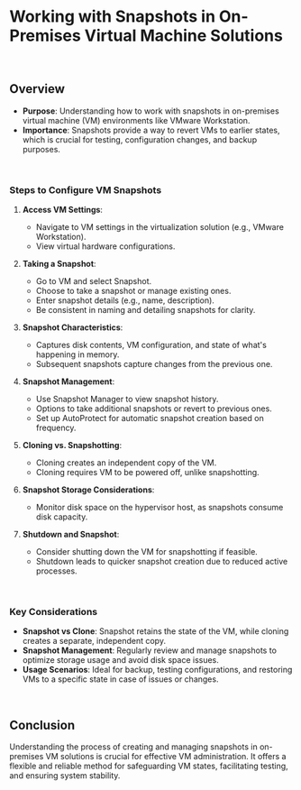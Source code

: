 # Working with Snapshots in On-Premises Virtual Machine Solutions

<br>

## **Overview**

- **Purpose**: Understanding how to work with snapshots in on-premises virtual machine (VM) environments like VMware Workstation.
- **Importance**: Snapshots provide a way to revert VMs to earlier states, which is crucial for testing, configuration changes, and backup purposes.

<br>

### **Steps to Configure VM Snapshots**

1. **Access VM Settings**:
   - Navigate to VM settings in the virtualization solution (e.g., VMware Workstation).
   - View virtual hardware configurations.

2. **Taking a Snapshot**:
   - Go to VM and select Snapshot.
   - Choose to take a snapshot or manage existing ones.
   - Enter snapshot details (e.g., name, description).
   - Be consistent in naming and detailing snapshots for clarity.

3. **Snapshot Characteristics**:
   - Captures disk contents, VM configuration, and state of what's happening in memory.
   - Subsequent snapshots capture changes from the previous one.

4. **Snapshot Management**:
   - Use Snapshot Manager to view snapshot history.
   - Options to take additional snapshots or revert to previous ones.
   - Set up AutoProtect for automatic snapshot creation based on frequency.

5. **Cloning vs. Snapshotting**:
   - Cloning creates an independent copy of the VM.
   - Cloning requires VM to be powered off, unlike snapshotting.

6. **Snapshot Storage Considerations**:
   - Monitor disk space on the hypervisor host, as snapshots consume disk capacity.

7. **Shutdown and Snapshot**:
   - Consider shutting down the VM for snapshotting if feasible.
   - Shutdown leads to quicker snapshot creation due to reduced active processes.

<br>

### Key Considerations

- **Snapshot vs Clone**: Snapshot retains the state of the VM, while cloning creates a separate, independent copy.
- **Snapshot Management**: Regularly review and manage snapshots to optimize storage usage and avoid disk space issues.
- **Usage Scenarios**: Ideal for backup, testing configurations, and restoring VMs to a specific state in case of issues or changes.

<br>

## Conclusion

Understanding the process of creating and managing snapshots in on-premises VM solutions is crucial for effective VM administration. It offers a flexible and reliable method for safeguarding VM states, facilitating testing, and ensuring system stability.
